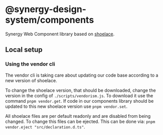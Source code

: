 # @synergy-design-system/components

Synergy Web Component library based on [shoelace](https://shoelace.style/).

## Local setup
### Using the vendor cli
The vendor cli is taking care about updating our code base according to a new version of shoelace.

To change the shoelace version, that should be downloaded, change the version in the config of `./scripts/vendorism.js`.
To download it use the command `pnpm vendor.get`.
If code in our components library should be updated to this new shoelace version use `pnpm vendor.set`.

All shoelace files are per default readonly and are disabled from being changed. To change this files can be ejected. This can be done via:
`pnpm vendor.eject "src/declaration.d.ts"`.

